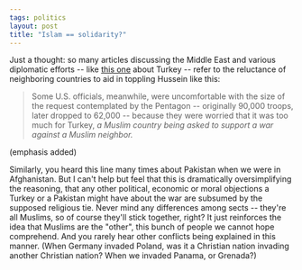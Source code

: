 ```yaml
---
tags: politics
layout: post
title: "Islam == solidarity?"
---
```




Just a thought: so many articles discussing the Middle East and various diplomatic efforts -- like <a href="http://www.washingtonpost.com/wp-dyn/articles/A39794-2003Mar27.html">this one</a> about Turkey -- refer to the reluctance of neighboring countries to aid in toppling Hussein like this:

<blockquote>Some U.S. officials, meanwhile, were uncomfortable with the size of the request contemplated by the Pentagon -- originally 90,000 troops, later dropped to 62,000 -- because they were worried that it was too much for Turkey, <em>a Muslim country being asked to support a war against a Muslim neighbor.</em></blockquote> (emphasis added)

<p>Similarly, you heard this line many times about Pakistan when we were in Afghanistan. But I can't help but feel that this is dramatically oversimplifying the reasoning, that any other political, economic or moral objections a Turkey or a Pakistan might have about the war are subsumed by the supposed religious tie. Never mind any differences among sects -- they're all Muslims, so of course they'll stick together, right? It just reinforces the idea that Muslims are the "other", this bunch of people we cannot hope comprehend. And you rarely hear other conflicts being explained in this manner. (When Germany invaded Poland, was it a Christian nation invading another Christian nation? When we invaded Panama, or Grenada?)</p>


